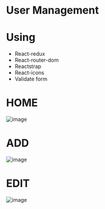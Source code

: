 # User Management
  # Using
  - React-redux
  - React-router-dom
  - Reactstrap
  - React-icons
  - Validate form

# HOME
![image](https://user-images.githubusercontent.com/64624794/125182086-42652100-e235-11eb-9b52-b8074595ba37.png)

# ADD
![image](https://user-images.githubusercontent.com/64624794/125182113-6cb6de80-e235-11eb-9d7a-63834399c16d.png)

# EDIT
![image](https://user-images.githubusercontent.com/64624794/125182126-81937200-e235-11eb-8532-c88461e08304.png)

